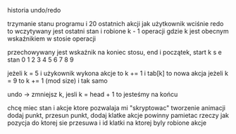 historia undo/redo

trzymanie stanu programu i 20 ostatnich akcji
jak użytkownik wciśnie redo to wczytywany jest ostatni stan i robione k - 1 operacji
gdzie k jest obecnym wskaźnikiem w stosie operacji

przechowywany jest wskaźnik na koniec stosu, end i początek, start
               k
     s         e
stan 0 1 2 3 4 5 6 7 8 9 

jeżeli k = 5 i użykownik wykona akcje to k += 1 i tab[k] to nowa akcja
jeżeli k = 9 to k += 1 (mod size) i tak samo

undo -> zmniejsz k, jesli k = head + 1 to jesteśmy na końcu 

chcę miec stan i akcje ktore pozwalaja mi "skryptowac" tworzenie animacji
dodaj punkt, przesun punkt, dodaj klatke
akcje powinny pamietac rzeczy jak pozycja do ktorej sie przesuwa i id klatki
na ktorej byly robione akcje
